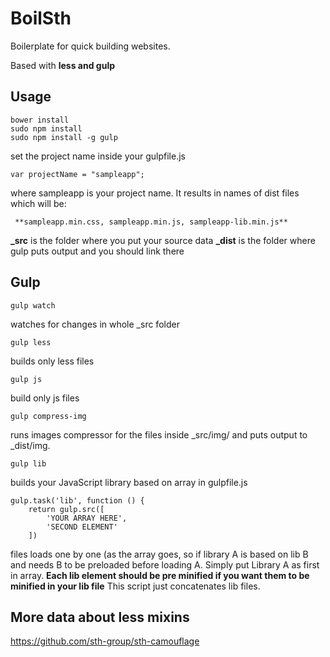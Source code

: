 # BoilSth
Boilerplate
for quick building websites.

Based with **less and gulp**

## Usage

    bower install
    sudo npm install
    sudo npm install -g gulp

set the project name inside your gulpfile.js

    var projectName = "sampleapp";
where sampleapp is your project name. It results in names of dist files which will be:

     **sampleapp.min.css, sampleapp.min.js, sampleapp-lib.min.js**

**_src**
is the folder where you put your source data
**_dist**
is the folder where gulp puts output and you should link there

## Gulp

    gulp watch
watches for changes in whole _src folder

    gulp less
builds only less files

    gulp js
build only js files

    gulp compress-img
runs images compressor for the files inside _src/img/ and puts output to _dist/img.

    gulp lib
builds your JavaScript library based on array in gulpfile.js

    gulp.task('lib', function () {
        return gulp.src([
            'YOUR ARRAY HERE',
            'SECOND ELEMENT'
        ])
files loads one by one (as the array goes, so if library A is based on lib B and needs B to be preloaded before loading A. Simply put Library A as first in array.
**Each lib element should be pre minified if you want them to be minified in your lib file** This script just concatenates lib files.


## More data about less mixins
https://github.com/sth-group/sth-camouflage
